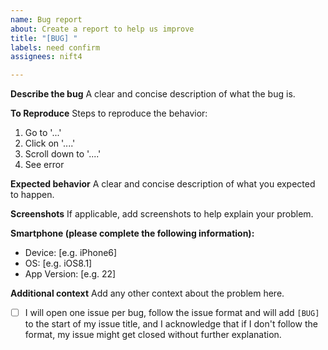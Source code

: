 ```yaml
---
name: Bug report
about: Create a report to help us improve
title: "[BUG] "
labels: need confirm
assignees: nift4

---
```


**Describe the bug**
A clear and concise description of what the bug is.

**To Reproduce**
Steps to reproduce the behavior:
1. Go to '...'
2. Click on '....'
3. Scroll down to '....'
4. See error

**Expected behavior**
A clear and concise description of what you expected to happen.

**Screenshots**
If applicable, add screenshots to help explain your problem.

**Smartphone (please complete the following information):**
 - Device: [e.g. iPhone6]
 - OS: [e.g. iOS8.1]
 - App Version: [e.g. 22]

**Additional context**
Add any other context about the problem here.

- [ ] I will open one issue per bug, follow the issue format and will add `[BUG]` to the start of my issue title, and I acknowledge that if I don't follow the format, my issue might get closed without further explanation.
